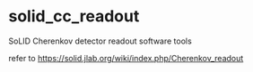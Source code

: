 # solid_cc_readout
SoLID Cherenkov detector readout software tools

refer to https://solid.jlab.org/wiki/index.php/Cherenkov_readout
